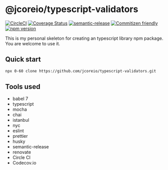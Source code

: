 # @jcoreio/typescript-validators

[![CircleCI](https://circleci.com/gh/jcoreio/typescript-validators.svg?style=svg)](https://circleci.com/gh/jcoreio/typescript-validators)
[![Coverage Status](https://codecov.io/gh/jcoreio/typescript-validators/branch/master/graph/badge.svg)](https://codecov.io/gh/jcoreio/typescript-validators)
[![semantic-release](https://img.shields.io/badge/%20%20%F0%9F%93%A6%F0%9F%9A%80-semantic--release-e10079.svg)](https://github.com/semantic-release/semantic-release)
[![Commitizen friendly](https://img.shields.io/badge/commitizen-friendly-brightgreen.svg)](http://commitizen.github.io/cz-cli/)
[![npm version](https://badge.fury.io/js/%40jcoreio%2Ftypescript-validators.svg)](https://badge.fury.io/js/%40jcoreio%2Ftypescript-validators)

This is my personal skeleton for creating an typescript library npm package. You are welcome to use it.

## Quick start

```sh
npx 0-60 clone https://github.com/jcoreio/typescript-validators.git
```

## Tools used

- babel 7
- typescript
- mocha
- chai
- istanbul
- nyc
- eslint
- prettier
- husky
- semantic-release
- renovate
- Circle CI
- Codecov.io
